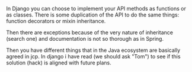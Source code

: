 In Django you can choose to implement your API methods as functions or as classes. There is some duplication of the API to do the same things: function decorators or mixin inheritance.

Then there are exceptions because of the very nature of inheritance (search one) and documentation is not so thorough as in Spring.

Then you have different things that in the Java ecosystem are basically agreed in jcp. In django i have read (we should ask "Tom") to see if this solution (hack) is aligned with future plans.

